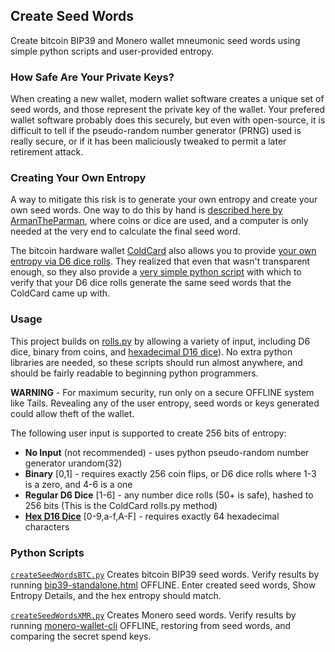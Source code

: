 ## Create Seed Words

Create bitcoin BIP39 and Monero wallet mneumonic seed words using simple python scripts and user-provided entropy.

### How Safe Are Your Private Keys?

When creating a new wallet, modern wallet software creates a unique set of seed words, and those represent the private key of the wallet. Your prefered wallet software probably does this securely, but even with open-source, it is difficult to tell if the pseudo-random number generator (PRNG) used is really secure, or if it has been maliciously tweaked to permit a later retirement attack.

### Creating Your Own Entropy

A way to mitigate this risk is to generate your own entropy and create your own seed words. One way to do this by hand is [described here by ArmanTheParman](https://armantheparman.com/bitcoin-seed-with-dice/), where coins or dice are used, and a computer is only needed at the very end to calculate the final seed word.

The bitcoin hardware wallet [ColdCard](https://coldcardwallet.com/) also allows you to provide [your own entropy via D6 dice rolls](https://coldcardwallet.com/docs/verifying-dice-roll-math). They realized that even that wasn't transparent enough, so they also provide a [very simple python script](https://coldcardwallet.com/docs/rolls.py) with which to verify that your D6 dice rolls generate the same seed words that the ColdCard came up with.

### Usage

This project builds on [rolls.py](https://coldcardwallet.com/docs/rolls.py) by allowing a variety of input, including D6 dice, binary from coins, and [hexadecimal D16 dice](https://github.com/Samourai-Wallet/hexadecimal-die)). No extra python libraries are needed, so these scripts should run almost anywhere, and should be fairly readable to beginning python programmers.

**WARNING** - For maximum security, run only on a secure OFFLINE system like Tails. Revealing any of the user entropy, seed words or keys generated could allow theft of the wallet.

The following user input is supported to create 256 bits of entropy:
* **No Input** (not recommended) - uses python pseudo-random number generator urandom(32)
* **Binary** [0,1] - requires exactly 256 coin flips, or D6 dice rolls where 1-3 is a zero, and 4-6 is a one
* **Regular D6 Dice** [1-6] - any number dice rolls (50+ is safe), hashed to 256 bits (This is the ColdCard rolls.py method)
* **[Hex D16 Dice](https://github.com/Samourai-Wallet/hexadecimal-die)** [0-9,a-f,A-F] - requires exactly 64 hexadecimal characters

### Python Scripts

[`createSeedWordsBTC.py`](https://github.com/RaskaRuby/createSeedWords/blob/master/createSeedWordsBTC.py)
Creates bitcoin BIP39 seed words. Verify results by running [bip39-standalone.html](https://github.com/iancoleman/bip39) OFFLINE. Enter created seed words, Show Entropy Details, and the hex entropy should match.

[`createSeedWordsXMR.py`](https://github.com/RaskaRuby/createSeedWords/blob/master/createSeedWordsXMR.py)
Creates Monero seed words. Verify results by running [monero-wallet-cli](https://getmonero.org) OFFLINE, restoring from seed words, and comparing the secret spend keys.

